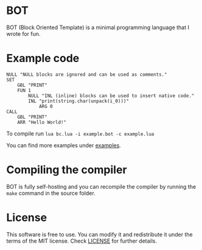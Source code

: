 # BOT
BOT (Block Oriented Template) is a minimal programming language that I wrote for fun.
# Example code
```
NULL "NULL blocks are ignored and can be used as comments."
SET
	GBL "PRINT"
	FUN 1
		NULL "INL (inline) blocks can be used to insert native code."
		INL "print(string.char(unpack(i_0)))"
			ARG 0
CALL
	GBL "PRINT"
	ARR "Hello World!"
```
To compile run ``lua bc.lua -i example.bot -c example.lua``

You can find more examples under [examples](examples).
# Compiling the compiler
BOT is fully self-hosting and you can recompile the compiler by running the ``make`` command in the source folder.
# License
This software is free to use. You can modify it and redistribute it under the terms of the 
MIT license. Check [LICENSE](LICENSE) for further details.
